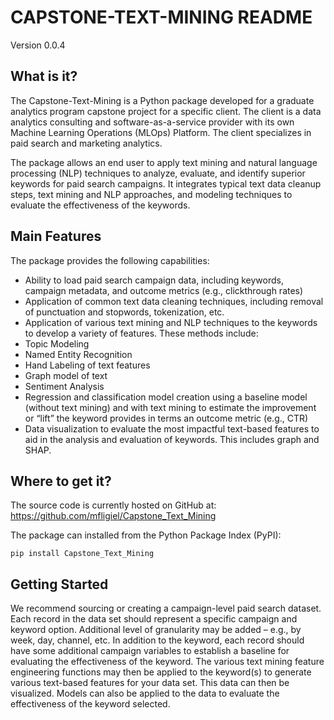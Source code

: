 # CAPSTONE-TEXT-MINING README
Version 0.0.4

## What is it?
The Capstone-Text-Mining is a Python package developed for a graduate analytics program capstone project for a specific client. The client is a data analytics consulting and software-as-a-service provider with its own Machine Learning Operations (MLOps) Platform. The client specializes in paid search and marketing analytics. 

The package allows an end user to apply text mining and natural language processing (NLP) techniques to analyze, evaluate, and identify superior keywords for paid search campaigns. It integrates typical text data cleanup steps, text mining and NLP approaches, and modeling techniques to evaluate the effectiveness of the keywords. 


## Main Features
The package provides the following capabilities: 
- Ability to load paid search campaign data, including keywords, campaign metadata, and outcome metrics (e.g., clickthrough rates) 
- Application of common text data cleaning techniques, including removal of punctuation and stopwords, tokenization, etc. 
- Application of various text mining and NLP techniques to the keywords to develop a variety of features. These methods include: 
- Topic Modeling 
- Named Entity Recognition 
- Hand Labeling of text features 
- Graph model of text 
- Sentiment Analysis 
- Regression and classification model creation using a baseline model (without text mining) and with text mining to estimate the improvement or “lift” the keyword provides in terms an outcome metric (e.g., CTR) 
- Data visualization to evaluate the most impactful text-based features to aid in the analysis and evaluation of keywords. This includes graph and SHAP. 


## Where to get it?

The source code is currently hosted on GitHub at: https://github.com/mfligiel/Capstone_Text_Mining 

The package can installed from the Python Package Index (PyPI):

```pip install Capstone_Text_Mining```


## Getting Started
We recommend sourcing or creating a campaign-level paid search dataset. Each record in the data set should represent a specific campaign and keyword option. Additional level of granularity may be added – e.g., by week, day, channel, etc. In addition to the keyword, each record should have some additional campaign variables to establish a baseline for evaluating the effectiveness of the keyword. The various text mining feature engineering functions may then be applied to the keyword(s) to generate various text-based features for your data set. This data can then be visualized. Models can also be applied to the data to evaluate the effectiveness of the keyword selected. 
